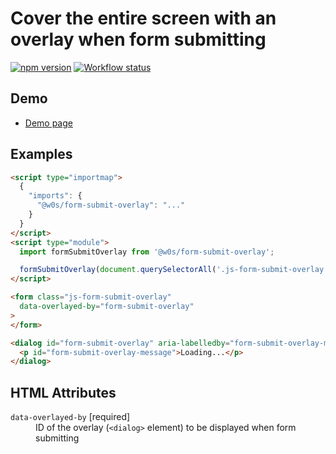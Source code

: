 # Cover the entire screen with an overlay when form submitting

[![npm version](https://badge.fury.io/js/%40w0s%2Fform-submit-overlay.svg)](https://www.npmjs.com/package/@w0s/form-submit-overlay)
[![Workflow status](https://github.com/SaekiTominaga/js-library-browser/actions/workflows/form-submit-overlay.yml/badge.svg)](https://github.com/SaekiTominaga/js-library-browser/actions/workflows/form-submit-overlay.yml)

## Demo

- [Demo page](https://saekitominaga.github.io/js-library-browser/packages/form-submit-overlay/demo/)

## Examples

```HTML
<script type="importmap">
  {
    "imports": {
      "@w0s/form-submit-overlay": "..."
    }
  }
</script>
<script type="module">
  import formSubmitOverlay from '@w0s/form-submit-overlay';

  formSubmitOverlay(document.querySelectorAll('.js-form-submit-overlay')); // `getElementById()` or `getElementsByClassName()` or `getElementsByTagName()` or `querySelector()` or `querySelectorAll()`
</script>

<form class="js-form-submit-overlay"
  data-overlayed-by="form-submit-overlay"
>
</form>

<dialog id="form-submit-overlay" aria-labelledby="form-submit-overlay-message" aria-describedby="form-submit-overlay-message">
  <p id="form-submit-overlay-message">Loading...</p>
</dialog>
```

## HTML Attributes

<dl>
<dt><code>data-overlayed-by</code> [required]</dt>
<dd>ID of the overlay (<code>&lt;dialog&gt;</code> element) to be displayed when form submitting</dd>
</dl>
